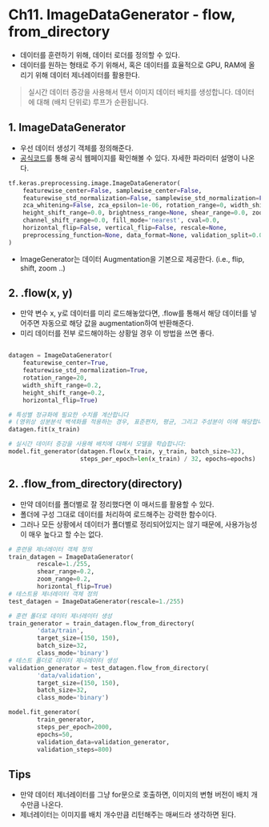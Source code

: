 # Ch11. ImageDataGenerator - flow, from_directory
* 데이터를 훈련하기 위해, 데이터 로더를 정의할 수 있다.
* 데이터를 원하는 형태로 주기 위해서, 혹은 데이터를 효율적으로 GPU, RAM에 올리기 위해 데이터 제너레이터를 활용한다.
> 실시간 데이터 증강을 사용해서 텐서 이미지 데이터 배치를 생성합니다. 데이터에 대해 (배치 단위로) 루프가 순환됩니다.

## 1. ImageDataGenerator
* 우선 데이터 생성기 객체를 정의해준다.
* [공식코드](https://keras.io/ko/preprocessing/image/)를 통해 공식 웹페이지를 확인해볼 수 있다. 자세한 파라미터 설명이 나온다.
```python
tf.keras.preprocessing.image.ImageDataGenerator(
    featurewise_center=False, samplewise_center=False,
    featurewise_std_normalization=False, samplewise_std_normalization=False,
    zca_whitening=False, zca_epsilon=1e-06, rotation_range=0, width_shift_range=0.0,
    height_shift_range=0.0, brightness_range=None, shear_range=0.0, zoom_range=0.0,
    channel_shift_range=0.0, fill_mode='nearest', cval=0.0,
    horizontal_flip=False, vertical_flip=False, rescale=None,
    preprocessing_function=None, data_format=None, validation_split=0.0, dtype=None
)
```
* ImageGenerator는 데이터 Augmentation을 기본으로 제공한다. (i.e., flip, shift, zoom ..)

## 2. .flow(x, y)
* 만약 변수 x, y로 데이터를 미리 로드해놓았다면, .flow를 통해서 해당 데이터를 넣어주면 자동으로 해당 값을 augmentation하여 반환해준다.
* 미리 데이터를 전부 로드해야하는 상황일 경우 이 방법을 쓰면 좋다.

```python

datagen = ImageDataGenerator(
    featurewise_center=True,
    featurewise_std_normalization=True,
    rotation_range=20,
    width_shift_range=0.2,
    height_shift_range=0.2,
    horizontal_flip=True)

# 특성별 정규화에 필요한 수치를 계산합니다
# (영위상 성분분석 백색화를 적용하는 경우, 표준편차, 평균, 그리고 주성분이 이에 해당합니다)
datagen.fit(x_train)

# 실시간 데이터 증강을 사용해 배치에 대해서 모델을 학습합니다:
model.fit_generator(datagen.flow(x_train, y_train, batch_size=32),
                    steps_per_epoch=len(x_train) / 32, epochs=epochs)
```

## 2. .flow_from_directory(directory)
* 만약 데이터를 폴더별로 잘 정리했다면 이 매서드를 활용할 수 있다.
* 폴더에 구성 그대로 데이터를 처리하여 로드해주는 강력한 함수이다.
* 그러나 모든 상황에서 데이터가 폴더별로 정리되어있지는 않기 때문에, 사용가능성이 매우 높다고 할 수는 없다.

```python
# 훈련용 제너레이터 객체 정의
train_datagen = ImageDataGenerator(
        rescale=1./255,
        shear_range=0.2,
        zoom_range=0.2,
        horizontal_flip=True)
# 테스트용 제너레이터 객체 정의
test_datagen = ImageDataGenerator(rescale=1./255)

# 훈련 폴더로 데이터 제너레이터 생성
train_generator = train_datagen.flow_from_directory(
        'data/train',
        target_size=(150, 150),
        batch_size=32,
        class_mode='binary')
# 테스트 폴더로 데이터 제너레이터 생성
validation_generator = test_datagen.flow_from_directory(
        'data/validation',
        target_size=(150, 150),
        batch_size=32,
        class_mode='binary')

model.fit_generator(
        train_generator,
        steps_per_epoch=2000,
        epochs=50,
        validation_data=validation_generator,
        validation_steps=800)
```

## Tips
* 만약 데이터 제너레이터를 그냥 for문으로 호출하면, 이미지의 변형 버전이 배치 개수만큼 나온다. 
* 제너레이터는 이미지를 배치 개수만큼 리턴해주는 매써드라 생각하면 된다.